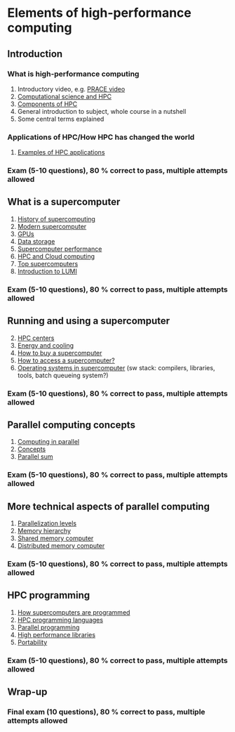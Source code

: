 # Elements of high-performance computing

## Introduction
### What is high-performance computing

1. Introductory video, e.g. [PRACE video](https://youtu.be/mJ3tvjVkCcI)
2. [Computational science and HPC](intro/how-hpc-has-changed-the-world.md)
3. [Components of HPC](intro/components-of-hpc.md)
4. General introduction to subject, whole course in a nutshell
5. Some central terms explained

### Applications of HPC/How HPC has changed the world
1. [Examples of HPC applications](intro/applications.md)

### Exam (5-10 questions), 80 % correct to pass, multiple attempts allowed

## What is a supercomputer

1. [History of supercomputing](supercomputer/history.md)
1. [Modern supercomputer](supercomputer/modern-supercomputer.md)
2. [GPUs](gpus/cpu_vs_gpu.md)
3. [Data storage](supercomputer/storage.md)
6. [Supercomputer performance](supercomputer/supercomputer_performance.md)
8. [HPC and Cloud computing](supercomputer/cloud_vs_traditional.md)
10. [Top supercomputers](supercomputer/top-systems.md)
11. [Introduction to LUMI](intro/introduction-to-lumi.md)

### Exam (5-10 questions), 80 % correct to pass, multiple attempts allowed

## Running and using a supercomputer

2. [HPC centers](intro/computing-center.md)
3. [Energy and cooling](supercomputer/energy-cooling.md)
4. [How to buy a supercomputer](supercomputer/procurement.md)
5. [How to access a supercomputer?](supercomputer/how-to-use.md)
6. [Operating systems in supercomputer](supercomputer/operating_systems.md) (sw stack: compilers, libraries, tools, batch queueing system?)

### Exam (5-10 questions), 80 % correct to pass, multiple attempts allowed

## Parallel computing concepts

1. [Computing in parallel](parallel-computing-concepts/basic-idea.md)
1. [Concepts](parallel-computing-concepts/concepts.md)
1. [Parallel sum](parallel-computing-concepts/parallel-sum.md)

### Exam (5-10 questions), 80 % correct to pass, multiple attempts allowed

## More technical aspects of parallel computing

1. [Parallelization levels](parallel-computing-technical/hierarchy_parallelism.md)
1. [Memory hierarchy](parallel-computing-technical/memory_hierarchy.md)
1. [Shared memory computer](parallel-computing-technical/shared_memory.md)
1. [Distributed memory computer](parallel-computing-technical/distribute_memory.md)

### Exam (5-10 questions), 80 % correct to pass, multiple attempts allowed

## HPC programming

1. [How supercomputers are programmed](hpc-programming/overview.md)
2. [HPC programming languages](hpc-programming/languages.md)
3. [Parallel programming](hpc-programming/parallel-programming.md)
4. [High performance libraries](hpc-programming/libraries.md)
5. [Portability](hpc-programming/portability.md)

### Exam (5-10 questions), 80 % correct to pass, multiple attempts allowed

## Wrap-up

### Final exam (10 questions), 80 % correct to pass, multiple attempts allowed


